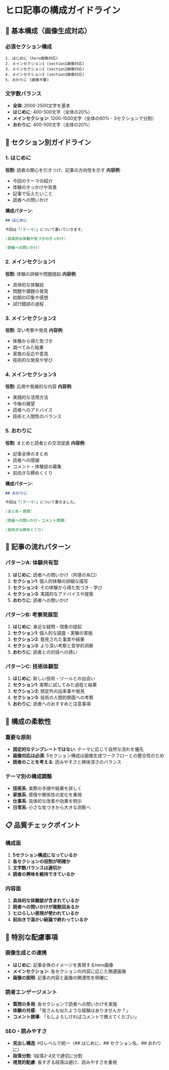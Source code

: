 # ヒロ記事の構成ガイドライン

## 🎯 基本構成（画像生成対応）

### 必須セクション構成
```
1. はじめに (hero画像対応)
2. メインセクション1 (section1画像対応)
3. メインセクション2 (section2画像対応)  
4. メインセクション3 (section3画像対応)
5. おわりに (画像不要)
```

### 文字数バランス
- **全体**: 2000-2500文字を基本
- **はじめに**: 400-500文字（全体の20%）
- **メインセクション**: 1200-1500文字（全体の60% - 3セクションで分割）
- **おわりに**: 400-500文字（全体の20%）

## 📝 セクション別ガイドライン

### 1. はじめに
**役割**: 読者の関心を引きつけ、記事の方向性を示す
**内容例**:
- 今回のテーマの紹介
- 体験のきっかけや背景
- 記事で伝えたいこと
- 読者への問いかけ

**構成パターン**:
```markdown
## はじめに

今回は「[テーマ]」について書いていきます。

[具体的な体験や気づきのきっかけ]

[読者への問いかけ]
```

### 2. メインセクション1
**役割**: 体験の詳細や問題提起
**内容例**:
- 具体的な体験談
- 問題や課題の発見
- 初期の印象や感想
- 試行錯誤の過程

### 3. メインセクション2  
**役割**: 深い考察や発見
**内容例**:
- 体験から得た気づき
- 調べてみた結果
- 家族の反応や意見
- 技術的な発見や学び

### 4. メインセクション3
**役割**: 応用や発展的な内容
**内容例**:
- 実践的な活用方法
- 今後の展望
- 読者へのアドバイス
- 技術と人間性のバランス

### 5. おわりに
**役割**: まとめと読者との交流促進
**内容例**:
- 記事全体のまとめ
- 読者への感謝
- コメント・体験談の募集
- 前向きな締めくくり

**構成パターン**:
```markdown
## おわりに

今回は「[テーマ]」について書きました。

[まとめ・感想]

[読者への問いかけ・コメント誘導]

[前向きな締めくくり]
```

## 🔄 記事の流れパターン

### パターンA: 体験共有型
1. **はじめに**: 読者への問いかけ（共感の糸口）
2. **セクション1**: 個人的体験の詳細な描写
3. **セクション2**: その体験から得た気づき・学び
4. **セクション3**: 実践的なアドバイスや提案
5. **おわりに**: 読者への問いかけ

### パターンB: 考察発展型
1. **はじめに**: 身近な疑問・現象の提起
2. **セクション1**: 個人的な調査・実験の実施
3. **セクション2**: 発見された事実や結果
4. **セクション3**: より深い考察と哲学的洞察
5. **おわりに**: 読者との対話への誘い

### パターンC: 技術体験型
1. **はじめに**: 新しい技術・ツールとの出会い
2. **セクション1**: 実際に試してみた過程と結果
3. **セクション2**: 想定外の出来事や発見
4. **セクション3**: 技術の人間的側面への考察
5. **おわりに**: 読者へのおすすめと注意事項

## 🎨 構成の柔軟性

### 重要な原則
- **固定的なテンプレートではない**: テーマに応じて自然な流れを優先
- **画像対応は必須**: 5セクション構成は画像生成ワークフローとの整合性のため
- **読者のことを考える**: 読みやすさと興味深さのバランス

### テーマ別の構成調整
- **技術系**: 実際の手順や結果を詳しく
- **家族系**: 感情や関係性の変化を重視
- **仕事系**: 具体的な改善や効果を明示
- **日常系**: 小さな気づきから大きな洞察へ

## 📋 品質チェックポイント

### 構成面
1. **5セクション構成になっているか**
2. **各セクションの役割が明確か**
3. **文字数バランスは適切か**
4. **読者の興味を維持できているか**

### 内容面
1. **具体的な体験談が含まれているか**
2. **読者への問いかけが複数回あるか**
3. **ヒロらしい表現が使われているか**
4. **前向きで温かい結論で終わっているか**

## 🎯 特別な配慮事項

### 画像生成との連携
- **はじめに**: 記事全体のイメージを表現するhero画像
- **メインセクション**: 各セクションの内容に応じた関連画像
- **画像の説明**: 記事の内容と画像の関連性を明確に

### 読者エンゲージメント
- **質問の多用**: 各セクションで読者への問いかけを実施
- **体験の共感**: 「皆さんも似たような経験はありませんか？」
- **コメント誘導**: 「もしよろしければコメントで教えてください」

### SEO・読みやすさ
- **見出し構造**: H2レベルで統一（## はじめに、## セクション名、## おわりに）
- **段落分割**: 1段落2-4文で適切に分割
- **視覚的配慮**: 長すぎる段落は避け、読みやすさを重視